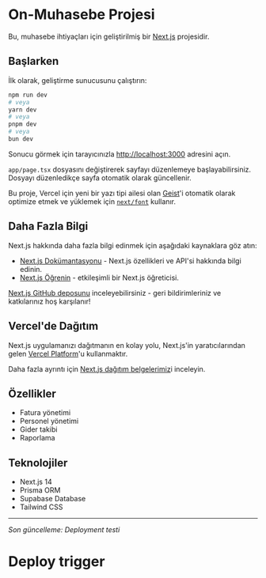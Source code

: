 # On-Muhasebe Projesi

Bu, muhasebe ihtiyaçları için geliştirilmiş bir [Next.js](https://nextjs.org) projesidir.

## Başlarken

İlk olarak, geliştirme sunucusunu çalıştırın:

```bash
npm run dev
# veya
yarn dev
# veya
pnpm dev
# veya
bun dev
```

Sonucu görmek için tarayıcınızla [http://localhost:3000](http://localhost:3000) adresini açın.

`app/page.tsx` dosyasını değiştirerek sayfayı düzenlemeye başlayabilirsiniz. Dosyayı düzenledikçe sayfa otomatik olarak güncellenir.

Bu proje, Vercel için yeni bir yazı tipi ailesi olan [Geist](https://vercel.com/font)'i otomatik olarak optimize etmek ve yüklemek için [`next/font`](https://nextjs.org/docs/app/building-your-application/optimizing/fonts) kullanır.

## Daha Fazla Bilgi

Next.js hakkında daha fazla bilgi edinmek için aşağıdaki kaynaklara göz atın:

- [Next.js Dokümantasyonu](https://nextjs.org/docs) - Next.js özellikleri ve API'si hakkında bilgi edinin.
- [Next.js Öğrenin](https://nextjs.org/learn) - etkileşimli bir Next.js öğreticisi.

[Next.js GitHub deposunu](https://github.com/vercel/next.js) inceleyebilirsiniz - geri bildirimleriniz ve katkılarınız hoş karşılanır!

## Vercel'de Dağıtım

Next.js uygulamanızı dağıtmanın en kolay yolu, Next.js'in yaratıcılarından gelen [Vercel Platform](https://vercel.com/new?utm_medium=default-template&filter=next.js&utm_source=create-next-app&utm_campaign=create-next-app-readme)'u kullanmaktır.

Daha fazla ayrıntı için [Next.js dağıtım belgelerimiz](https://nextjs.org/docs/app/building-your-application/deploying)i inceleyin.

## Özellikler
- Fatura yönetimi
- Personel yönetimi  
- Gider takibi
- Raporlama

## Teknolojiler
- Next.js 14
- Prisma ORM
- Supabase Database
- Tailwind CSS

---
*Son güncelleme: Deployment testi*
# Deploy trigger
